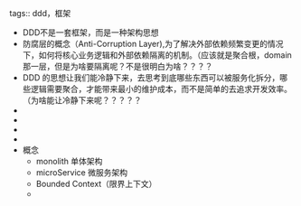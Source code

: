 tags:: ddd，框架

- DDD不是一套框架，而是一种架构思想
- 防腐层的概念（Anti-Corruption Layer),为了解决外部依赖频繁变更的情况下，如何将核心业务逻辑和外部依赖隔离的机制。（应该就是聚合根，domain那一层，但是为啥要隔离呢？不是很明白为啥？？？？
- DDD 的思想让我们能冷静下来，去思考到底哪些东西可以被服务化拆分，哪些逻辑需要聚合，才能带来最小的维护成本，而不是简单的去追求开发效率。（为啥能让冷静下来呢？？？？？
-
-
-
-
- 概念
	- monolith 单体架构
	- microService 微服务架构
	- Bounded Context（限界上下文）
	-